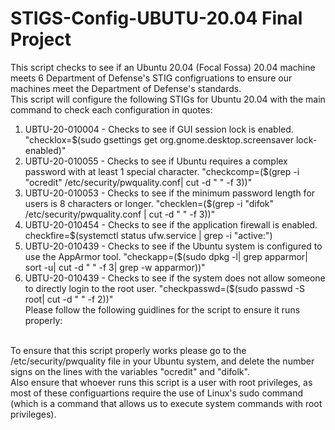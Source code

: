 # STIGS-Config-UBUTU-20.04 Final Project
This script checks to see if an Ubuntu 20.04 (Focal Fossa) 20.04 machine meets 6 Department of Defense's STIG configruations to ensure our machines meet the Department of Defense's standards. <br />
This script will configure the following STIGs for Ubuntu 20.04 with the main command to check each configuration in quotes: <br />
1. UBTU-20-010004 - Checks to see if GUI session lock is enabled.
   "checklox=$(sudo gsettings get org.gnome.desktop.screensaver lock-enabled)"
2. UBTU-20-010055 - Checks to see if Ubuntu requires a complex password with at least 1 special character.
   "checkcomp=($(grep -i "ocredit" /etc/security/pwquality.conf| cut -d " " -f 3))"
3. UBTU-20-010053 - Checks to see if the minimum password length for users is 8 characters or longer.
   "checklen=($(grep -i "difok" /etc/security/pwquality.conf | cut -d " " -f 3))"
4. UBTU-20-010454 - Checks to see if the application firewall is enabled.
   checkfire=$(systemctl status ufw.service | grep -i "active:")
5. UBTU-20-010439 - Checks to see if the Ubuntu system is configured to use the AppArmor tool.
   "checkapp=($(sudo dpkg -l| grep apparmor| sort -u| cut -d " " -f 3| grep -w apparmor))"
9. UBTU-20-010439 - Checks to see if the system does not allow someone to directly login to the root user.
    "checkpasswd=($(sudo passwd -S root| cut -d " " -f 2))" <br />
Please follow the following guidlines for the script to ensure it runs properly: 
<br />
To ensure that this script properly works please go to the /etc/security/pwquality file in your Ubuntu system, and delete the number signs on the lines with the variables "ocredit" and "difolk".  <br />
Also ensure that whoever runs this script is a user with root privileges, as most of these configuartions require the use of Linux's sudo command (which is a command that allows us to execute system commands with root privileges).  
